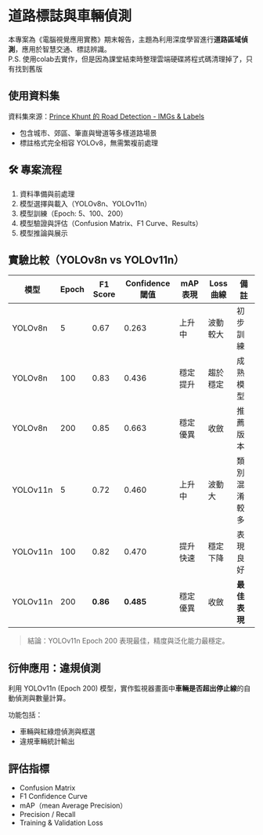 # 道路標誌與車輛偵測

本專案為《電腦視覺應用實務》期末報告，主題為利用深度學習進行**道路區域偵測**，應用於智慧交通、標誌辨識。<br>
P.S. 使用colab去實作，但是因為課堂結束時整理雲端硬碟將程式碼清理掉了，只有找到舊版

## 使用資料集

資料集來源：[Prince Khunt 的 Road Detection - IMGs & Labels](https://www.kaggle.com/datasets/princekumar25/road-detection-dataset)

- 包含城市、郊區、筆直與彎道等多樣道路場景
- 標註格式完全相容 YOLOv8，無需繁複前處理

## 🛠️ 專案流程

1. 資料準備與前處理
2. 模型選擇與載入（YOLOv8n、YOLOv11n）
3. 模型訓練（Epoch: 5、100、200）
4. 模型驗證與評估（Confusion Matrix、F1 Curve、Results）
5. 模型推論與展示

## 實驗比較（YOLOv8n vs YOLOv11n）

| 模型 | Epoch | F1 Score | Confidence 閾值 | mAP 表現 | Loss 曲線 | 備註 |
|------|-------|----------|------------------|-----------|-------------|------|
| YOLOv8n | 5 | 0.67 | 0.263 | 上升中 | 波動較大 | 初步訓練 |
| YOLOv8n | 100 | 0.83 | 0.436 | 穩定提升 | 趨於穩定 | 成熟模型 |
| YOLOv8n | 200 | 0.85 | 0.663 | 穩定優異 | 收斂 | 推薦版本 |
| YOLOv11n | 5 | 0.72 | 0.460 | 上升中 | 波動大 | 類別混淆較多 |
| YOLOv11n | 100 | 0.82 | 0.470 | 提升快速 | 穩定下降 | 表現良好 |
| YOLOv11n | 200 | **0.86** | **0.485** | 穩定優異 | 收斂 | **最佳表現** |

> 結論：YOLOv11n Epoch 200 表現最佳，精度與泛化能力最穩定。

## 衍伸應用：違規偵測

利用 YOLOv11n (Epoch 200) 模型，實作監視器畫面中**車輛是否超出停止線**的自動偵測與數量計算。

功能包括：

- 車輛與紅綠燈偵測與框選
- 違規車輛統計輸出

## 評估指標

- Confusion Matrix
- F1 Confidence Curve
- mAP（mean Average Precision）
- Precision / Recall
- Training & Validation Loss
